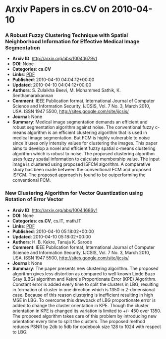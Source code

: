 # Arxiv Papers in cs.CV on 2010-04-10
### A Robust Fuzzy Clustering Technique with Spatial Neighborhood Information for Effective Medical Image Segmentation
- **Arxiv ID**: http://arxiv.org/abs/1004.1679v1
- **DOI**: None
- **Categories**: **cs.CV**
- **Links**: [PDF](http://arxiv.org/pdf/1004.1679v1)
- **Published**: 2010-04-10 04:04:12+00:00
- **Updated**: 2010-04-10 04:04:12+00:00
- **Authors**: S. Zulaikha Beevi, M. Mohammed Sathik, K. Senthamaraikannan
- **Comment**: IEEE Publication format, International Journal of Computer Science
  and Information Security, IJCSIS, Vol. 7 No. 3, March 2010, USA. ISSN 1947
  5500, http://sites.google.com/site/ijcsis/
- **Journal**: None
- **Summary**: Medical image segmentation demands an efficient and robust segmentation algorithm against noise. The conventional fuzzy c-means algorithm is an efficient clustering algorithm that is used in medical image segmentation. But FCM is highly vulnerable to noise since it uses only intensity values for clustering the images. This paper aims to develop a novel and efficient fuzzy spatial c-means clustering algorithm which is robust to noise. The proposed clustering algorithm uses fuzzy spatial information to calculate membership value. The input image is clustered using proposed ISFCM algorithm. A comparative study has been made between the conventional FCM and proposed ISFCM. The proposed approach is found to be outperforming the conventional FCM.



### New Clustering Algorithm for Vector Quantization using Rotation of Error Vector
- **Arxiv ID**: http://arxiv.org/abs/1004.1686v1
- **DOI**: None
- **Categories**: **cs.CV**, cs.IT, math.IT
- **Links**: [PDF](http://arxiv.org/pdf/1004.1686v1)
- **Published**: 2010-04-10 05:18:02+00:00
- **Updated**: 2010-04-10 05:18:02+00:00
- **Authors**: H. B. Kekre, Tanuja K. Sarode
- **Comment**: IEEE Publication format, International Journal of Computer Science
  and Information Security, IJCSIS, Vol. 7 No. 3, March 2010, USA. ISSN 1947
  5500, http://sites.google.com/site/ijcsis/
- **Journal**: None
- **Summary**: The paper presents new clustering algorithm. The proposed algorithm gives less distortion as compared to well known Linde Buzo Gray (LBG) algorithm and Kekre's Proportionate Error (KPE) Algorithm. Constant error is added every time to split the clusters in LBG, resulting in formation of cluster in one direction which is 1350 in 2-dimensional case. Because of this reason clustering is inefficient resulting in high MSE in LBG. To overcome this drawback of LBG proportionate error is added to change the cluster orientation in KPE. Though the cluster orientation in KPE is changed its variation is limited to +/- 450 over 1350. The proposed algorithm takes care of this problem by introducing new orientation every time to split the clusters. The proposed method reduces PSNR by 2db to 5db for codebook size 128 to 1024 with respect to LBG.



